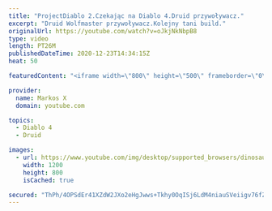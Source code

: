 ```yaml
---
title: "ProjectDiablo 2.Czekając na Diablo 4.Druid przywoływacz."
excerpt: "Druid Wolfmaster przywoływacz.Kolejny tani build."
originalUrl: https://youtube.com/watch?v=oJkjNkNbpB8
type: video
length: PT26M
publishedDateTime: 2020-12-23T14:34:15Z
heat: 50

featuredContent: "<iframe width=\"800\" height=\"500\" frameborder=\"0\" src=\"https://www.youtube.com/embed/oJkjNkNbpB8\" allow=\"accelerometer; autoplay; encrypted-media; gyroscope; picture-in-picture\" allowfullscreen></iframe>"

provider:
  name: Markos X
  domain: youtube.com

topics:
  - Diablo 4
  - Druid

images:
  - url: https://www.youtube.com/img/desktop/supported_browsers/dinosaur.png
    width: 1200
    height: 800
    isCached: true

secured: "ThPh/4OPSdEr41XZdW2JXo2eHgJwws+Tkhy0OqISj6LdM4niauSVeiigv76fZlo946HVWgsToA1GQ00/5mAhtujB6tkalZut3t7swuBfnjwX4A1eeCQdw/uEPSUdDU1JXPRNUpDhB+MEzPIu0R1z0Gejg5WoWoWY+IppCriKN4PlB6jV/rmUWxihP1DXUIYUi52arALVBpNrCkwFKENzj27I2MwXbx84W/08OtEbDBG21FbHlnCmfWiDNxkPBpdlGxY2+17yjLDVOan0nVdNzyzJOVzjL8dT000Ol4qvv8okWSOvUxNONAlYokQqr+5TVPpixdtaPbSWGLiFAMQevsWawUQyIsfDoTfEZeUYq42YAkjT8qfXSFRDHoVVu2lIvcB1aaTVNGITw5z2GxXH5VhWSjHv/8+1vnrAG0n8eLM=;rgBEd9/pSxi/kLbuB/qRsQ=="
---
```


